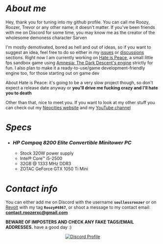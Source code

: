 # *About me*
Hey, thank you for tuning into my github profile. You can call me Roozy, Roozer, Trevor or any other name; it doesn't matter. If you've been friends with me on Discord for some time, you may know me as the creator of the wholesome demoness character Sarven

I'm mostly demotivated, bored as hell and out of ideas, so if you want to suggest an idea, feel free to do so either in my [issues](https://github.com/RoozerXC/RoozerXC/issues) or [discussions](https://github.com/RoozerXC/RoozerXC/discussions) sections. Right now I am currently working on [Hate is Peace](HateIsPeace/Design.md), a small little fps sandbox game using [Amnesia: The Dark Descent's engine](https://github.com/buzer2020/Amnesia64) strictly for fun. I also plan to make it a ready-to-use/game development-friendly engine too, for those starting out on game dev

About Hate is Peace: it's going to be a very slow project though, so don't expect a release date anyway or **you'll drive me fucking crazy and I'll hate you to death**

Other than that, nice to meet you. If you want to look at my other stuff you can check out my [Neocities website](https://roozerxc.neocities.org) and my [YouTube channel](https://youtube.com/@roozerxc)

# *Specs*
- ### *HP Compaq 8200 Elite Convertible Minitower PC*
  - Stock 320W power supply
  - Intel® Core™ i5-2500
  - 32GB @ 1333 MHz DDR3
  - ZOTAC GeForce GTX 1050 Ti Mini

# *Contact info*
You can either add me on Discord with the username **`soullessroozer`** or on [Revolt](https://github.com/revoltchat) with my tag **`Roozy#4867`**, or shoot a message to my contact email: **contact.roozerxc@gmail.com**

**BEWARE OF IMPOSTERS AND CHECK ANY FAKE TAGS/EMAIL ADDRESSES.** have a good day :)

<p align="center">
  <a href="https://discord.com/users/332523229514039296">
    <img src="https://lanyard-profile-readme.vercel.app/api/332523229514039296" alt="Discord Profile"/>
  </a>
</p>
